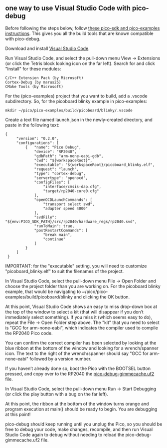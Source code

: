 ## one way to use Visual Studio Code with pico-debug

Before following the steps below, follow [these pico-sdk and pico-examples instructions](building.md).  This gives you all the build tools that are known compatible with pico-debug.

Download and install [Visual Studio Code](https://code.visualstudio.com/).

Run Visual Studio Code, and select the pull-down menu View -> Extensions (or click the Tetris block looking icon on the far left).  Search for and click "Install" for these modules:

```
C/C++ Extension Pack (by Microsoft)
Cortex-Debug (by marus25)
CMake Tools (by Microsoft)
```

For the (pico-examples) project that you want to build, add a .vscode subdirectory.  So, for the picoboard blinky example in pico-examples:

```
mkdir ~/pico/pico-examples/build/picoboard/blinky/.vscode
```

Create a text file named launch.json in the newly-created directory, and paste in the following text:

```
{
     "version": "0.2.0",
     "configurations": [
         {   "name": "Pico Debug",
             "device": "RP2040",
             "gdbPath": "arm-none-eabi-gdb",
             "cwd": "${workspaceRoot}",
             "executable": "${workspaceRoot}/picoboard_blinky.elf",
             "request": "launch",
             "type": "cortex-debug",
             "servertype": "openocd",
             "configFiles": [
                 "interface/cmsis-dap.cfg",
                 "target/rp2040-core0.cfg"
             ],
             "openOCDLaunchCommands": [
                 "transport select swd",
                 "adapter speed 4000"
             ],
             "svdFile": "${env:PICO_SDK_PATH}/src/rp2040/hardware_regs/rp2040.svd",
             "runToMain": true,
             "postRestartCommands": [
                 "break main",
                 "continue"
             ]
         }
     ]
 }
```

IMPORTANT: for the "executable" setting, you will need to customize "picoboard_blinky.elf" to suit the filenames of the project.

In Visual Studio Code, select the pull-down menu File -> Open Folder and choose the project folder than you are working on.  For the picoboard blinky example, that would be navigating to ~/pico/pico-examples/build/picoboard/blinky and clicking the OK button.

At this point, Visual Studio Code shows an easy to miss drop-down box at the top of the window to select a kit (that will disappear if you don’t immediately select something).  If you miss it (which seems easy to do), repeat the File -> Open Folder step above.  The "kit" that you need to select is "GCC for arm-none-eabi", which indicates the compiler used to compile the RP2040 Pico code.

You can confirm the correct compiler has been selected by looking at the blue ribbon at the bottom of the window and looking for a wrench/spanner icon.  The text to the right of the wrench/spanner should say "GCC for arm-none-eabi" followed by a version number.

If you haven’t already done so, boot the Pico with the BOOTSEL button pressed, and copy over to the RP2040 the [pico-debug-gimmecache.uf2](https://github.com/majbthrd/pico-debug) file.

In Visual Studio Code, select the pull-down menu Run -> Start Debugging (or click the play button with a bug on the far left).

At this point, the ribbon at the bottom of the window turns orange and program execution at main() should be ready to begin.  You are debugging at this point!

pico-debug should keep running until you unplug the Pico, so you should be free to debug your code, make changes, recompile, and then run Visual Studio Code again to debug without needing to reload the pico-debug-gimmecache.uf2 file.

